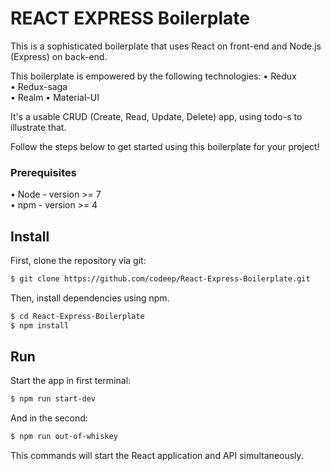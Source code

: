 # REACT EXPRESS Boilerplate

This is a sophisticated boilerplate that uses React on front-end and Node.js (Express) on back-end.

This boilerplate is empowered by the following technologies:
• Redux  
• Redux-saga  
• Realm
• Material-UI    

It's a usable CRUD (Create, Read, Update, Delete) app, using todo-s to illustrate that.

Follow the steps below to get started using this boilerplate for your project!

### Prerequisites
• Node - version >= 7  
• npm - version >= 4  

## Install

First, clone the repository via git:
```bash
$ git clone https://github.com/codeep/React-Express-Boilerplate.git
```
Then, install dependencies using npm.
```bash
$ cd React-Express-Boilerplate
$ npm install
```
## Run

Start the app in first terminal:
```bash
$ npm run start-dev
```
And in the second:
```bash
$ npm run out-of-whiskey
```
This commands will start the React application and API simultaneously.

